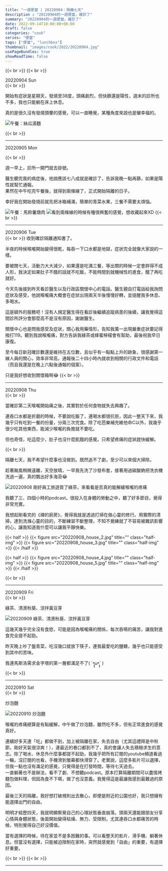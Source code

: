 ```yaml
---
title: "一週便當 | 20220904：隔離七天"
description : "20220904的一週便當，確診了"
summary: "20220904的一週便當，確診了"
date: 2022-09-14T10:00:00+08:00
draft: false
categories: "cook"
series: "便當"
tags: ["便當", "lunchbox"]
thumbnail: "images/cook/2022/20220904.jpg"
usePageBundles: true
showReadTime: false
---
```


{{< br >}}
{{< br >}}
<div class="border-item"><span>20220904 Sun</span></div>
{{< br >}}

開始有症狀是星期天，發燒至38度，頭痛劇烈，但快篩還是陽性，週末的診所也不多，我也只能躺在床上休息。

真的是很久沒有發燒頭暈的感覺，可以一直睡覺，某種角度來說也是蠻幸福的。

![午餐：絲瓜湯麵](20220904_bento_1.jpg)


{{< br >}}

---
<div class="border-item"><span>20220905 Mon</span></div>

{{< br >}}

週一早上，診所一開門就去掛號。

醫生聽完我的病症後，他說應該七八成就是確診了，告訴我晚一點再篩，如果是陽性就幫忙通報。
\
果然在中午吃完午餐後，就得到兩條線了，正式開始隔離的日子。

幸好我在開始發燒前就先把冰箱補滿，簡單的青菜水果，三餐不需要太煩惱。

![午餐：馬鈴薯燉肉](20220905_bento_1.jpg)
![看到兩條線的時候有種很興奮的感覺，想收藏起來XD](20220905_bento_2.jpg)
{{< br >}}

---
<div class="border-item"><span>20220906 Tue</span></div>
{{< br >}}
收到確診隔離通知書了。

半夜的時候喉嚨開始變得很乾，每吞一下口水都是地獄，症狀完全就像大家說的一樣。

要被關七天，活動力大大減少，如果還是吃滿三餐，等出關的時候一定會胖得不成人形，我決定如果肚子不餓的話就不吃飯，不能時間到就機械性的進食，餓了再吃就好。

今天先後接到昨天看診醫生以及行政區關懷中心的電話。醫生親自打電話給我詢問症狀及感受，他說喉嚨痛大概會在症狀出現兩天半後慢慢好轉，並提醒我多休息、多喝水。

這是額外的服務吧！沒有人規定醫生得在看診後繼續追蹤病患的後續，讓我覺得這間診所評分會那麼高不是沒有原因，謝謝醫生。

關懷中心也是問我感受及症狀，關心我用藥情形，告知我萬一出現嚴重症狀要記得撥打119。聽到我說喉嚨痛，對方告訴我綠茶或蜂蜜檸檬會有幫助，最後祝我早日康復。

至今每日新冠確診數還是維持在五位數，且似乎有一點點上升的跡象，很感謝第一線人員的關心，效率非常高，通報後二十四小時內就收到相關的行政文件和電話（而且我還是在晚上六點後通報的個案）。

只是我好想收到關懷箱啊😂
{{< br >}}

---
<div class="border-item"><span>20220908 Thu</span></div>
{{< br >}}

當確診第二天喉嚨開始痛之後，其實對於任何食物就失去興趣了。

連吞口水都是折磨的時候，不要說吃飯了，連喝水都很抗拒，因此一整天下來，我幾乎只有吃到一餐的份量，分兩三次完食。除了吃芭樂補充維他命C以外，我幾乎很少吃其他東西，能減少喉嚨的負擔就不要吃。

但也奇怪，吃這麼少，肚子也沒什麼飢餓的感覺。只希望疼痛的症狀趕快緩解。

{{< br >}}

隔離七天，我不希望什麼事也沒做到。既然追不了劇，至少可以來個大掃除。

趁著颱風稍微遠離，天空放晴，一早我先洗了沙發布套，接著用過碳酸鈉把洗衣機洗過一遍，真的飄出好多海苔😂

![20220908 剛好員工旅遊買了綠茶，來看看是否真的能解緩喉嚨的疼痛](20220908_bento_1.jpg)

我聽了三、四個小時的podcast，很投入在身體的勞動之中，聽了好多節目，覺得非常充實。

我想起剛看完的《禪的廚房》，覺得我就是透過打掃在做心靈的修行。用實際的清掃，達到洗滌心靈的目的，不斷練習不斷整理，不知不覺練就了不容易被雜訊影響的心，讓我知道我什麼可以讓我平靜快樂。

{{< half >}}
{{< figure src="20220908_house_2.jpg" title="" class="half-img" >}}
{{< figure src="20220908_house_3.jpg" title="" class="half-img" >}}
{{< /half >}}

{{< half >}}
{{< figure src="20220908_house_4.jpg" title="" class="half-img" >}}
{{< figure src="20220908_house_5.jpg" title="" class="half-img" >}}
{{< /half >}}

{{< br >}}

---
<div class="border-item"><span>20220909 Fri</span></div>
{{< br >}}

綠茶、清燙秋葵、涼拌黃豆芽

![20220909 綠茶、清燙秋葵、涼拌黃豆芽](20220909_bento_1.jpg)

這幾天幾乎完全沒有食慾，可能是因為喉嚨痛的關係，每次吞嚥的痛苦，讓我對進食完全提不起勁。

昨天晚上吵了盤青菜，吃沒幾口就放下筷子，連我最愛吃的鹽糖，幾乎也只能感受到其中的苦味。

我連馬斯洛需求金字塔的第一層都滿足不了( ´•̥̥̥ω•̥̥̥` )

{{< br >}}

---
<div class="border-item"><span>20220910 Sat</span></div>
{{< br >}}

炒泡麵

![20220910 炒泡麵](20220910_bento_1.jpg)

喉嚨的疼痛總算是有點緩解，中午做了炒泡麵，雖然吃不多，但有正常進食的感覺真好。

連續好多天連「吃」都做不到，加上被隔離在家，失去自由（尤其這禮拜是中秋節，剛好天氣很涼爽！），連最近的巷口都到不了，真的會讓人失去積極求生的意志。除了喝水、休息外什麼事都提不起勁，我幾乎把所有訂閱的youtube頻道看過一輪，沒訂閱的也看，手機滑到螢幕都快滑穿了。老實說，這麼多影片可以選擇，但我一點也沒有滿足的感覺，只覺得是在打發時間，等待七天過去。
\
一直躺著也不是辦法，看不了劇、不想聽podcast。原本打算隔離期間可以盡情烤麵包做料理，但因為食不下嚥，做了也沒意義。我覺得這是最讓我感到最難過的原因。

最後三天的隔離，我好想打破規則出去散心，即便是附近的公園也好，我只想擁有能選擇出門的自由。

明明才經歷四天，我就明顯察覺自己的心理狀態垂直崩落。頭兩天還能跟朋友分享心情與身體狀態，後面開始變得枯燥、無力、受限制，尤其連吞口水都痛苦的時候，特別覺得自己好沒價值。

當有選擇的時候，待在家並不是多困難的事。可以看整天的影片、滑手機、躺著休息。但當沒有選擇，只能被迫限制在家時，突然就感覺到「自由」的重要，有選擇好重要。

{{< br >}}
{{< br >}}

---

